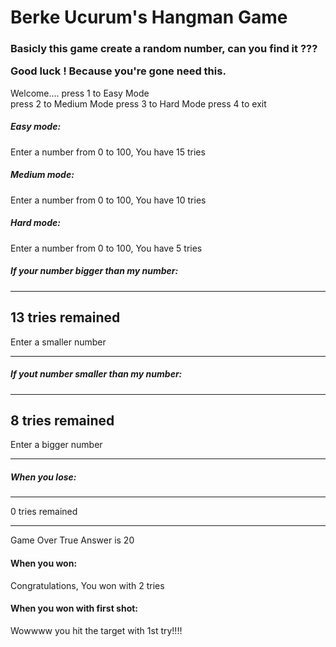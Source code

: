 <h1>Berke Ucurum's Hangman Game</h1> 

<h3>Basicly this game create a random number, can you find it ???

Good luck ! Because you're gone need this. </h3>


Welcome.... 
press 1 to Easy Mode  
press 2 to Medium Mode 
press 3 to Hard Mode 
press 4 to exit


<h5>Easy mode:</h5>
Enter a number from 0 to 100, You have 15 tries

<h5>Medium mode:</h5>
Enter a number from 0 to 100, You have 10 tries

<h5>Hard mode:</h5>
Enter a number from 0 to 100, You have 5 tries


<h5>If your number bigger than my number:</h5>  

---------------------------------- 
13 tries remained 
----------------------------------
Enter a smaller number 

----------------------------------

<h5>If yout number smaller than my number:</h5>  

---------------------------------- 
8 tries remained 
----------------------------------
Enter a bigger number 

----------------------------------

<h5>When you lose:</h5>

---------------------------------- 
0 tries remained 

----------------------------------
Game Over
True Answer is 20

<h4>When you won:</h4>

Congratulations, You won with 2 tries

<h4>When you won with first shot:</h4>

Wowwww you hit the target with 1st try!!!!
